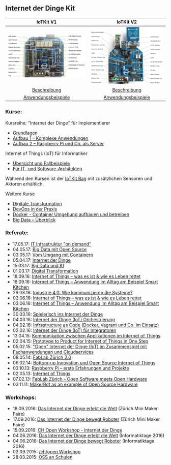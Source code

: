 Internet der Dinge Kit
----------------------

| IoTKit V1   | IoTKit V2  |
|  :-------:  | :-------:  |
|![](IoTKitShield/V1.0/IoTKitV1.png)|![](IoTKitShield/V2.0/IoTKitV2.png)|
|[Beschreibung](https://developer.mbed.org/users/marcel1691/notebook/internet-of-things-kit-iotkit-smd-shield/)|[Beschreibung](https://github.com/mc-b/IoTKitV2#grundlagen)|
|[Anwendungsbeispiele](https://developer.mbed.org/users/marcel1691/notebook/internet-of-things-kit-anwendungen-iotkit-smd-shie/)|[Anwendungsbeispiele](https://github.com/mc-b/IoTKitV2#anwendungen)|

### Kurse:

Kursreihe: "Internet der Dinge" für Implementierer
* [Grundlagen](http://kurs.eb-zuerich.ch/is95)
* [Aufbau 1 – Komplexe Anwendungen](http://kurs.eb-zuerich.ch/is96)
* [Aufbau 2 – Raspberry Pi und Co. als Server](http://kurs.eb-zuerich.ch/is98)

Internet of Things (IoT) für Informatiker
* [Übersicht und Fallbeispiele](https://www.digicomp.ch/trends/internet-of-things-iot-trainings/internet-of-things-iot-uebersicht-und-fallbeispiele)
* [Für IT- und Software-Architekten](https://www.digicomp.ch/trends/internet-of-things-iot-trainings/internet-of-things-iot-fuer-it-und-software-architekten)

Während den Kursen ist der [IoTKit Bag](https://developer.mbed.org/users/marcel1691/notebook/internet-of-things-kit-bag-iotkit-beutel/) mit zusätzlichen Sensoren und Aktoren erhältlich.

Weitere Kurse
* [Digitale Transformation](http://eb-zuerich.ch/kursprogramm/angebot-nach-thema/selbstorganisation-gesellschaft/gesellschaft/digitale-transformation.html)
* [DevOps in der Praxis](https://www.eb-zuerich.ch/angebot/devops-in-der-praxis.html) 
* [Docker - Container Umgebung aufbauen und betreiben](https://www.eb-zuerich.ch/angebot/docker.html)
* [Big Data – Überblick](http://eb-zuerich.ch/kursprogramm/angebot-nach-thema/softwareentwicklung-it-infrastruktur/datenbanken/big-data-ueberblick.html)

### Referate: 

* 17.05.17: [IT Infrastruktur "on demand"](https://github.com/mc-b/IoTKit/blob/master/Talks/2017-05-17-IT-Architektur_on_demand.pdf)
* 04.05.17: [Big Data mit Open Source](https://github.com/mc-b/IoTKit/blob/master/Talks/2017-05-04-BigData.pdf)
* 03.05.17: [Vom Umgang mit Containern](https://github.com/mc-b/IoTKit/blob/master/Talks/2017-05-03-VomUmgangmitContainern.pdf)
* 05.04.17: [Internet der Dinge](https://github.com/mc-b/IoTKit/blob/master/Talks/2017-04-05-InternetDerDinge.pdf) 
* 15.03.17: [Big Data und KI](https://github.com/mc-b/IoTKit/blob/master/Talks/2017-03-15-BigDataUndKI.pdf) 
* 01.03.17: [Digital Transformation](https://github.com/mc-b/IoTKit/blob/master/Talks/2017-03-01-DigitaleTransformation.pdf)
* 18.09.16: [Internet of Things – was es ist & wie es Leben rettet](https://github.com/mc-b/IoTKit/blob/master/Talks/2016-09-18-MakerFaire-IoTLebenRetten/MakerFaire_IoTLebenRetten.pdf)
* 18.09.16: [Internet of Things – Anwendung im Alltag am Beispiel Smart Kitchen](https://github.com/mc-b/IoTKit/blob/master/Talks/2016-09-18-MakerFaire-IoTKitchenHelper/MakerFaire_IoTKitchenHelper.pdf)
* 29.08.16: [Industrie 4.0: Wie kommunizieren die Systeme?](https://github.com/mc-b/IoTKit/blob/master/Talks/2016-08-29-NormenStandard/2016-08-29-NormenStandards.pdf)
* 03.06.16: [Internet of Things – was es ist & wie es Leben rettet](https://github.com/mc-b/IoTKit/blob/master/Talks/2016-06-03-IoTLebenRetten/Informatiktage_IoTLebenRetten.pdf)
* 03.06.16: [Internet of Things – Anwendung im Alltag am Beispiel Smart Kitchen](https://github.com/mc-b/IoTKit/blob/master/Talks/2016-06-3-IoTKitchenHelper/Informatiktage_IoTKitchenHelper.pdf)
* 30.03.16: [Spielerisch ins Internet der Dinge](https://github.com/mc-b/IoTKit/blob/master/Talks/2016-03-30-Lernstick/Spielerisch%20ins%20Internet%20der%20Dinge%20-%20USB%20Lernstick-Community-Treffen%20vom%2030.pdf)
* 04.03.16: [Internet der Dinge (IoT) Orchestrierung](https://github.com/mc-b/IoTKit/tree/master/Talks/2016-03-04-IoT_Orchestrierung)
* 04.02.16: [ Infrastructure as Code (Docker, Vagrant und Co. im Einsatz)](http://www.ch-open.ch/fileadmin/user_upload/OBL_ZH_04.02.2016_-_Folien.pdf)
* 02.02.16: [Internet der Dinge (IoT) für Integratoren](http://news.digicomp.ch/de/2016/02/03/opentuesday-slides-internet-der-dinge-iot-fur-integratoren/)
* 13.04.15: [Kommunikation zwischen Applikationen im Internet of Things](https://developer.mbed.org/users/marcel1691/notebook/kommunikation-zwischen-applikationen-im-internet-o/)
* 02.04.15: [Prototype to Product for Internet of Things in One Step](http://www.ch-open.ch/fileadmin/user_upload/events/obl/2015/150402_prototype-to-product-iot.pdf)
* 05.02.15: ["Open" Internet der Dinge (IoT) im Zusammenspiel mit Fachanwendungen und Cloudservices](http://www.ch-open.ch/fileadmin/user_upload/events/obl/2015/20150205_OBL_Internet_der_Dinge.pdf)
* 08.05.14: [FabLab Zürich 2.0](http://www.ch-open.ch/fileadmin/user_upload/events/obl/2014/140508_FabLabVersion2.pdf)
* 06.02.14: [Bottom-up Innovation und Open Source Internet of Things](http://www.ch-open.ch/fileadmin/user_upload/events/obl/2014/140206_OpenSourceIoT.pdf)
* 03.10.13: [Raspberry Pi – erste Erfahrungen und Projekte](http://www.ch-open.ch/fileadmin/user_upload/events/obl/2013/131002_RaspberryPi_Erste_Erfahrungen.pdf)
* 02.05.13: [Internet of Things](http://www.ch-open.ch/fileadmin/user_upload/events/obl/2013/130502_Internet_of_Things.pdf)
* 07.02.13: [FabLab Zürich - Open Software meets Open Hardware](http://www.ch-open.ch/fileadmin/user_upload/events/obl/2013/130207_FabLab_Zuerich_OBL.pdf)
* 03.11.11: [MakerBot as an example of Open Source Hardware](http://www.ch-open.ch/events/obl/obl-2011/)

### Workshops:
- 18.09.2016: [Das Internet der Dinge erlebt die Welt](http://dynamo.ch/kurs/das-internet-der-dinge-erfährt-die-welt) (Zürich Mini Maker Faire)
- 17.09.2016: [Das Internet der Dinge bewegt Roboter](http://dynamo.ch/kurs/das-internet-der-dinge-bewegt-roboter) (Zürich Mini Maker Faire)
- 15.09.2016: [CH Open Workshop - Internet der Dinge](http://www.ch-open.ch/wstage0/workshop-tage/2016/ws-16-internet-der-dinge/)
- 04.06.2016: [Das Internet der Dinge erlebt die Welt](https://informatiktage.ch/veranstaltungen/workshop-iot-sensoren/) (Informatiktage 2016)
- 04.06.2016: [Das Internet der Dinge bewegt Roboter](https://informatiktage.ch/veranstaltungen/iot-roboter/) (Informatiktage 2016)
- 02.09.2015: [/ch/open Workshop](https://developer.mbed.org/teams/ch-open-wstage2015/)
- 28.03.2015: [OSS an Schulen](https://developer.mbed.org/users/marcel1691/notebook/oss-an-schulen/)

